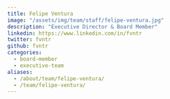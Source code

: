 ```yaml
---
title: Felipe Ventura
image: "/assets/img/team/staff/felipe-ventura.jpg"
description: "Executive Director & Board Member"
linkedin: https://www.linkedin.com/in/fvntr
twitter: fvntr
github: fvntr
categories:
  - board-member
  - executive-team
aliases:
  - /about/team/felipe-ventura/
  - /team/felipe-ventura/
---
```

